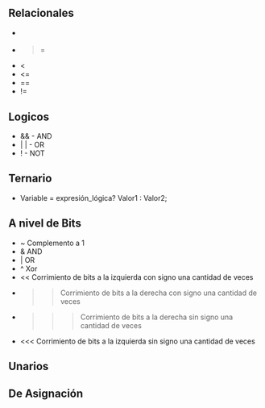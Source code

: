 ## Relacionales
- >
- >=
- <
- <=
- ==
- !=

## Logicos
- && - AND
-  | | - OR
-  !  - NOT
## Ternario
- Variable = expresión_lógica? Valor1 : Valor2;

## A nivel de Bits
- ~  Complemento a 1
- & AND
-  |  OR
- ^  Xor
- <<  Corrimiento de bits a la izquierda con signo una cantidad de veces
- >> Corrimiento de bits a la derecha con signo una cantidad de veces
- >>> Corrimiento de bits a la derecha sin signo una cantidad de veces
- <<< Corrimiento de bits a la izquierda sin signo una cantidad de veces
## Unarios
## De Asignación
